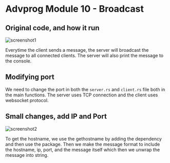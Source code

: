# Advprog Module 10 - Broadcast

## Original code, and how it run
![screenshot1](img/ss1.png)

Everytime the client sends a message, the server will broadcast the message to all connected clients. The server will also print the message to the console.

## Modifying port
 
We need to change the port in both the `server.rs` and `client.rs` file both in the main functions. The server uses TCP connection and the client uses websocket protocol.

## Small changes, add IP and Port

![screenshot2](img/ss2.png)

To get the hostname, we use the gethostname by adding the dependency and then use the package. Then we make the message format to include the hostname, ip, port, and the message itself which then we unwrap the message into string.